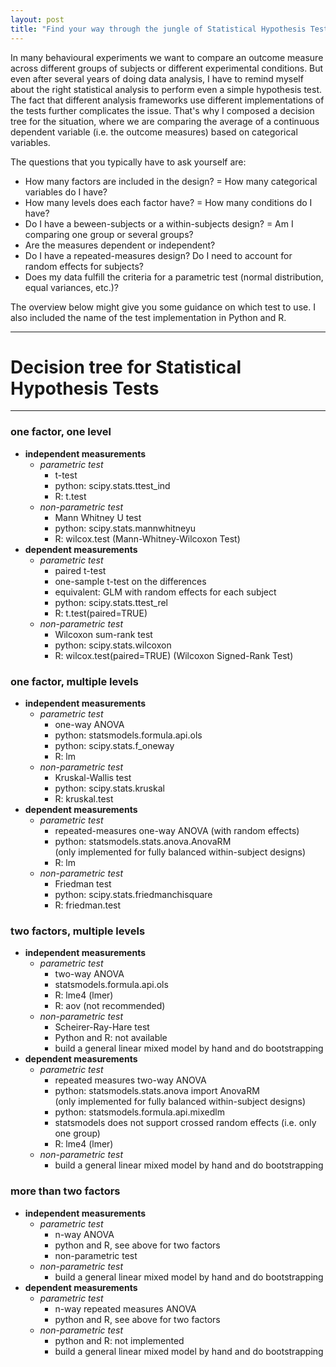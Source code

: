 ```yaml
---
layout: post
title: "Find your way through the jungle of Statistical Hypothesis Tests"
---
```


In many behavioural experiments we want to compare an outcome measure across different groups of subjects or different experimental conditions. But even after several years of doing data analysis, I have to remind myself about the right statistical analysis to perform even a simple hypothesis test. The fact that different analysis frameworks use different implementations of the tests further complicates the issue. That's why I composed a decision tree for the situation, where we are comparing the average of a continuous dependent variable (i.e. the outcome measures) based on categorical variables.

The questions that you typically have to ask yourself are:
* How many factors are included in the design? = How many categorical variables do I have?
* How many levels does each factor have? = How many conditions do I have?
* Do I have a beween-subjects or a within-subjects design? = Am I comparing one group or several groups?
* Are the measures dependent or independent?
* Do I have a repeated-measures design? Do I need to account for random effects for subjects?
* Does my data fulfill the criteria for a parametric test (normal distribution, equal variances, etc.)?

The overview below might give you some guidance on which test to use. I also included the name of the test implementation in Python and R.

___
# Decision tree for Statistical Hypothesis Tests
___
### one factor, one level
* __independent measurements__
    * _parametric test_
        * t-test
        * python: scipy.stats.ttest_ind
        * R: t.test
    * _non-parametric test_
        * Mann Whitney U test
        * python: scipy.stats.mannwhitneyu
        * R: wilcox.test (Mann-Whitney-Wilcoxon Test)
* __dependent measurements__
    * _parametric test_
        * paired t-test
        * one-sample t-test on the differences
        * equivalent: GLM with random effects for each subject
        * python: scipy.stats.ttest_rel
        * R: t.test(paired=TRUE)
    * _non-parametric test_
        * Wilcoxon sum-rank test
        * python: scipy.stats.wilcoxon
        * R: wilcox.test(paired=TRUE) (Wilcoxon Signed-Rank Test)

### one factor, multiple levels
* __independent measurements__
    * _parametric test_
        * one-way ANOVA
        * python: statsmodels.formula.api.ols
        * python: scipy.stats.f_oneway
        * R: lm
    * _non-parametric test_
        * Kruskal-Wallis test
        * python: scipy.stats.kruskal
        * R: kruskal.test
* __dependent measurements__
    * _parametric test_
        * repeated-measures one-way ANOVA (with random effects)
        * python: statsmodels.stats.anova.AnovaRM  
          (only implemented for fully balanced within-subject designs)
        * R: lm
    * _non-parametric test_
        * Friedman test
        * python: scipy.stats.friedmanchisquare
        * R: friedman.test

### two factors, multiple levels
* __independent measurements__
    * _parametric test_
        * two-way ANOVA
        * statsmodels.formula.api.ols
        * R: lme4 (lmer)
        * R: aov (not recommended)
    * _non-parametric test_
        * Scheirer-Ray-Hare test
        * Python and R: not available
        * build a general linear mixed model by hand and do bootstrapping
* __dependent measurements__
    * _parametric test_
        * repeated measures two-way ANOVA
        * python: statsmodels.stats.anova import AnovaRM  
        (only implemented for fully balanced within-subject designs)
        * python: statsmodels.formula.api.mixedlm  
        * statsmodels does not support crossed random effects (i.e. only one group)
        * R: lme4 (lmer)
    * _non-parametric test_
        * build a general linear mixed model by hand and do bootstrapping

### more than two factors
* __independent measurements__
    * _parametric test_
        * n-way ANOVA
        * python and R, see above for two factors
        * non-parametric test
    * _non-parametric test_
        * build a general linear mixed model by hand and do bootstrapping
* __dependent measurements__
    * _parametric test_
        * n-way repeated measures ANOVA
        * python and R, see above for two factors
    * _non-parametric test_
        * python and R: not implemented
        * build a general linear mixed model by hand and do bootstrapping
